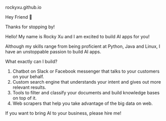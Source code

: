 rockyxu.github.io

Hey Friend 👋

Thanks for stopping by!

Hello! My name is Rocky Xu and I am excited to build AI apps for you!

Although my skills range from being proficient at Python, Java and Linux, I have an unstoppable passion to build AI apps.

What exactly  can I build?
1. Chatbot on Slack or Facebook messenger that talks to your customers on your behalf.
2. Custom search engine that understands your intent and gives out more relevant results.
3. Tools to filter and classify your documents and build knowledge bases on top of it.
4. Web scrapers that help you take advantage of the big data on web.

If you want to bring AI to your business, please hire me!